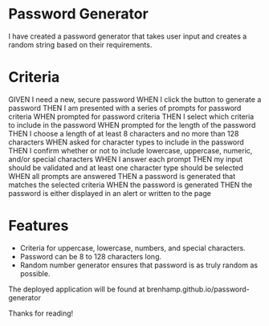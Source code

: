 # Password Generator

I have created a password generator that takes user input and creates a random string based on their requirements.

# Criteria

GIVEN I need a new, secure password
WHEN I click the button to generate a password
THEN I am presented with a series of prompts for password criteria
WHEN prompted for password criteria
THEN I select which criteria to include in the password
WHEN prompted for the length of the password
THEN I choose a length of at least 8 characters and no more than 128 characters
WHEN asked for character types to include in the password
THEN I confirm whether or not to include lowercase, uppercase, numeric, and/or special characters
WHEN I answer each prompt
THEN my input should be validated and at least one character type should be selected
WHEN all prompts are answered
THEN a password is generated that matches the selected criteria
WHEN the password is generated
THEN the password is either displayed in an alert or written to the page

# Features
* Criteria for uppercase, lowercase, numbers, and special characters.
* Password can be 8 to 128 characters long.
* Random number generator ensures that password is as truly random as possible.

The deployed application will be found at brenhamp.github.io/password-generator

Thanks for reading!
